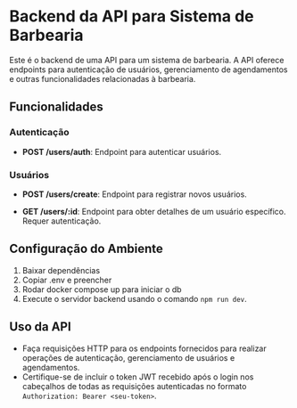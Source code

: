 # Backend da API para Sistema de Barbearia

Este é o backend de uma API para um sistema de barbearia. A API oferece endpoints para autenticação de usuários, gerenciamento de agendamentos e outras funcionalidades relacionadas à barbearia.

## Funcionalidades

### Autenticação

- **POST /users/auth**: Endpoint para autenticar usuários. 

### Usuários

- **POST /users/create**: Endpoint para registrar novos usuários.

- **GET /users/:id**: Endpoint para obter detalhes de um usuário específico. Requer autenticação.



## Configuração do Ambiente

1. Baixar dependências
2. Copiar .env e preencher
3. Rodar docker compose up para iniciar o db
5. Execute o servidor backend usando o comando `npm run dev`.

## Uso da API

- Faça requisições HTTP para os endpoints fornecidos para realizar operações de autenticação, gerenciamento de usuários e agendamentos.
- Certifique-se de incluir o token JWT recebido após o login nos cabeçalhos de todas as requisições autenticadas no formato `Authorization: Bearer <seu-token>`.

